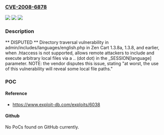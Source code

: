 ### [CVE-2008-6878](https://cve.mitre.org/cgi-bin/cvename.cgi?name=CVE-2008-6878)
![](https://img.shields.io/static/v1?label=Product&message=n%2Fa&color=blue)
![](https://img.shields.io/static/v1?label=Version&message=n%2Fa&color=blue)
![](https://img.shields.io/static/v1?label=Vulnerability&message=n%2Fa&color=brighgreen)

### Description

** DISPUTED ** Directory traversal vulnerability in admin/includes/languages/english.php in Zen Cart 1.3.8a, 1.3.8, and earlier, when .htaccess is not supported, allows remote attackers to include and execute arbitrary local files via a .. (dot dot) in the _SESSION[language] parameter.  NOTE: the vendor disputes this issue, stating "at worst, the use of this vulnerability will reveal some local file paths."

### POC

#### Reference
- https://www.exploit-db.com/exploits/6038

#### Github
No PoCs found on GitHub currently.


